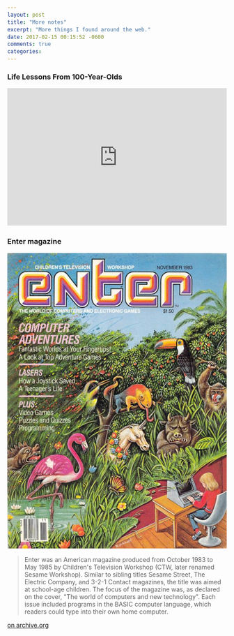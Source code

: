 ```yaml
---
layout: post
title: "More notes"
excerpt: "More things I found around the web."
date: 2017-02-15 00:15:52 -0600
comments: true
categories: 
---
```


### Life Lessons From 100-Year-Olds

<iframe width="100%" height="315" src="https://www.youtube.com/embed/9AThycGCakk" frameborder="0" allowfullscreen></iframe>

### Enter magazine

![](/assets/2017/02/Enter_Issue_02_1983_Nov_0000.jpg)

> Enter was an American magazine produced from October 1983 to May 1985 by Children's Television Workshop (CTW, later renamed Sesame Workshop). Similar to sibling titles Sesame Street, The Electric Company, and 3-2-1 Contact magazines, the title was aimed at school-age children. The focus of the magazine was, as declared on the cover, "The world of computers and new technology". Each issue included programs in the BASIC computer language, which readers could type into their own home computer.

[on archive.org](https://archive.org/details/enter-magazine)